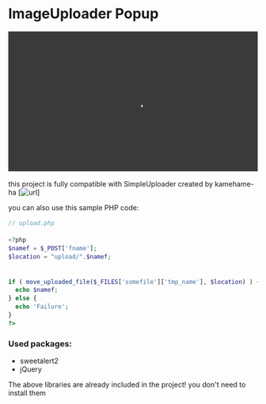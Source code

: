 # ImageUploader Popup
![](screenshots/2022-03-15-13-50-43-Trim.gif)

this project is fully compatible with SimpleUploader created by kamehame-ha [![url](https://github.com/kamehame-ha/simple-uploader)]

you can also use this sample PHP code:
```php
// upload.php

<?php
$namef = $_POST['fname'];
$location = "upload/".$namef;


if ( move_uploaded_file($_FILES['somefile']['tmp_name'], $location) ) { 
  echo $namef; 
} else { 
  echo 'Failure'; 
}
?>
```


### Used packages:
* sweetalert2
* jQuery

The above libraries are already included in the project! you don't need to install them



